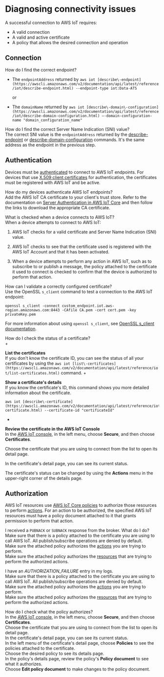# Diagnosing connectivity issues<a name="diagnosing-connectivity-issues"></a>

A successful connection to AWS IoT requires:
+ A valid connection
+ A valid and active certificate
+ A policy that allows the desired connection and operation

## Connection<a name="troubleshooting-connect"></a>

How do I find the correct endpoint?  
+ The `endpointAddress` returned by `aws iot [describe\-endpoint](https://awscli.amazonaws.com/v2/documentation/api/latest/reference/iot/describe-endpoint.html) --endpoint-type iot:Data-ATS`

  or
+ The `domainName` returned by `aws iot [describe\-domain\-configuration](https://awscli.amazonaws.com/v2/documentation/api/latest/reference/iot/describe-domain-configuration.html) –-domain-configuration-name "domain_configuration_name"`

How do I find the correct Server Name Indication \(SNI\) value?  
The correct SNI value is the `endpointAddress` returned by the [describe\-endpoint](https://awscli.amazonaws.com/v2/documentation/api/latest/reference/iot/describe-endpoint.html) or [describe\-domain\-configuration](https://awscli.amazonaws.com/v2/documentation/api/latest/reference/iot/describe-domain-configuration.html) commands\. It's the same address as the endpoint in the previous step\.

## Authentication<a name="troubleshooting-authentication"></a>

Devices must be [authenticated](client-authentication.md) to connect to AWS IoT endpoints\. For devices that use [X\.509 client certificates](x509-client-certs.md) for authentication, the certificates must be registered with AWS IoT and be active\.

How do my devices authenticate AWS IoT endpoints?  
Add the AWS IoT CA certificate to your client's trust store\. Refer to the documentation on [Server Authentication in AWS IoT Core](x509-client-certs.html#server-authentication) and then follow the links to download the appropriate CA certificate\.

What is checked when a device connects to AWS IoT?  
When a device attempts to connect to AWS IoT:  

1. AWS IoT checks for a valid certificate and Server Name Indication \(SNI\) value\.

1. AWS IoT checks to see that the certificate used is registered with the AWS IoT Account and that it has been activated\.

1. When a device attempts to perform any action in AWS IoT, such as to subscribe to or publish a message, the policy attached to the certificate it used to connect is checked to confirm that the device is authorized to perform that action\.

How can I validate a correctly configured certificate?  
Use the OpenSSL `s_client` command to test a connection to the AWS IoT endpoint:  

```
openssl s_client -connect custom_endpoint.iot.aws-region.amazonaws.com:8443 -CAfile CA.pem -cert cert.pem -key privateKey.pem
```
For more information about using `openssl s_client`, see [OpenSSL s\_client documentation](https://www.openssl.org/docs/man1.0.2/man1/openssl-s_client.html)\.

How do I check the status of a certificate?  
+ 

**List the certificates**  
If you don't know the certificate ID, you can see the status of all your certificates by using the `aws iot [list\-certificates](https://awscli.amazonaws.com/v2/documentation/api/latest/reference/iot/list-certificates.html)` command\.
+ 

**Show a certificate's details**  
If you know the certificate's ID, this command shows you more detailed information about the certificate\.

  ```
  aws iot [describe\-certificate](https://awscli.amazonaws.com/v2/documentation/api/latest/reference/iot/describe-certificate.html) --certificate-id "certificateId"
  ```
+ 

**Review the certificate in the AWS IoT Console**  
In the [AWS IoT console](https://console.aws.amazon.com/iot/home), in the left menu, choose **Secure**, and then choose **Certificates**\.

  Choose the certificate that you are using to connect from the list to open its detail page\.

  In the certificate's detail page, you can see its current status\.

  The certificate's status can be changed by using the **Actions** menu in the upper\-right corner of the details page\.

## Authorization<a name="troubleshooting-authorization"></a>

AWS IoT resources use [AWS IoT Core policies](iot-policies.md) to authorize those resources to perform [actions](iot-policy-actions.md)\. For an action to be authorized, the specified AWS IoT resources must have a policy document attached to it that grants permission to perform that action\.

I received a `PUBNACK` or `SUBNACK` response from the broker\. What do I do?  
Make sure that there is a policy attached to the certificate you are using to call AWS IoT\. All publish/subscribe operations are denied by default\.  
Make sure the attached policy authorizes the [actions](iot-policy-actions.md) you are trying to perform\.  
Make sure the attached policy authorizes the [resources](iot-action-resources.md) that are trying to perform the authorized actions\.

I have an *AUTHORIZATION\_FAILURE* entry in my logs\.  
Make sure that there is a policy attached to the certificate you are using to call AWS IoT\. All publish/subscribe operations are denied by default\.  
Make sure the attached policy authorizes the [actions](iot-policy-actions.md) you are trying to perform\.  
Make sure the attached policy authorizes the [resources](iot-action-resources.md) that are trying to perform the authorized actions\.

How do I check what the policy authorizes?  
In the [AWS IoT console](https://console.aws.amazon.com/iot/home), in the left menu, choose **Secure**, and then choose **Certificates**\.  
Choose the certificate that you are using to connect from the list to open its detail page\.  
In the certificate's detail page, you can see its current status\.  
In the left menu of the certificate's detail page, choose **Policies** to see the policies attached to the certificate\.  
Choose the desired policy to see its details page\.  
In the policy's details page, review the policy's **Policy document** to see what it authorizes\.  
Choose **Edit policy document** to make changes to the policy document\.